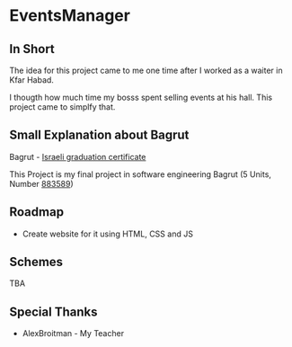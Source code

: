 # EventsManager

## In Short
The idea for this project came to me one time after I worked as a waiter in Kfar Habad. 

I thougth how much time my bosss spent selling events at his hall. This project came to simplfy that.

## Small Explanation about Bagrut
Bagrut - [Israeli graduation certificate](https://en.wikipedia.org/wiki/Bagrut_certificate)

This Project is my final project in software engineering Bagrut (5 Units, Number [883589](https://meyda.education.gov.il/files/CSIT/web-services-asynchronous-programming-and-databases.pdf))

## Roadmap
* Create website for it using HTML, CSS and JS

## Schemes
TBA

## Special Thanks
* AlexBroitman - My Teacher